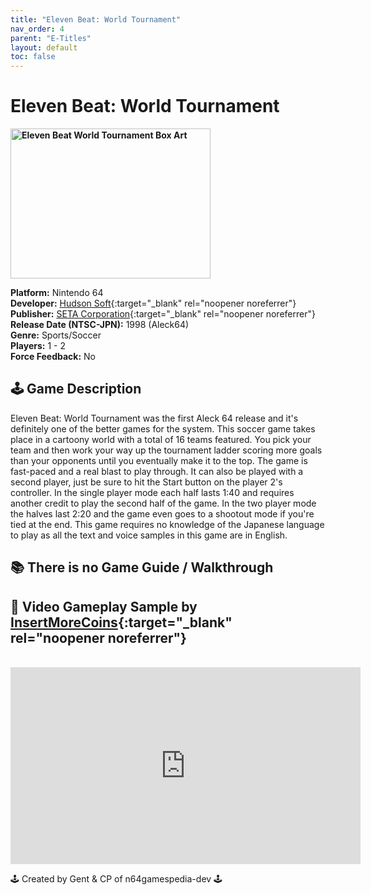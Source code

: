 ```yaml
---
title: "Eleven Beat: World Tournament"
nav_order: 4
parent: "E-Titles"
layout: default
toc: false
---
```


# Eleven Beat: World Tournament

<b>
<img src="https://www.n64gamespedia.com/wp-content/uploads/2025/07/11beat.png" alt="Eleven Beat World Tournament Box Art" width="320" height="240" />
</b>

**Platform:** Nintendo 64  
**Developer:** [Hudson Soft](https://en.wikipedia.org/wiki/Hudson_Soft){:target="_blank" rel="noopener noreferrer"}  
**Publisher:** [SETA Corporation](https://en.wikipedia.org/wiki/SETA_Corporation){:target="_blank" rel="noopener noreferrer"}  
**Release Date (NTSC-JPN):** 1998 (Aleck64)  
**Genre:** Sports/Soccer  
**Players:** 1 - 2  
**Force Feedback:** No  

## 🕹️ Game Description
Eleven Beat: World Tournament was the first Aleck 64 release and it's definitely one of the better games for the system. This soccer game takes place in a cartoony world with a total of 16 teams featured. You pick your team and then work your way up the tournament ladder scoring more goals than your opponents until you eventually make it to the top. The game is fast-paced and a real blast to play through. It can also be played with a second player, just be sure to hit the Start button on the player 2's controller. In the single player mode each half lasts 1:40 and requires another credit to play the second half of the game. In the two player mode the halves last 2:20 and the game even goes to a shootout mode if you're tied at the end. This game requires no knowledge of the Japanese language to play as all the text and voice samples in this game are in English.

## 📚 There is no Game Guide / Walkthrough

## 🎥 Video Gameplay Sample by [InsertMoreCoins](https://www.youtube.com/channel/UCq8n2oMl5dVugY_u4pzwoOQ){:target="_blank" rel="noopener noreferrer"}
<br />
<iframe width="560" height="315" src="https://www.youtube.com/embed/qseygwHdaiM" title="Eleven Beat World Tournament Gameplay Sample" frameborder="0" allowfullscreen></iframe>

🕹️ Created by Gent & CP of n64gamespedia-dev 🕹️

<!-- Vault Format: n64gamespedia-dev -->
<!-- Protocol Source: _vault-specs/format-protocol.md -->
